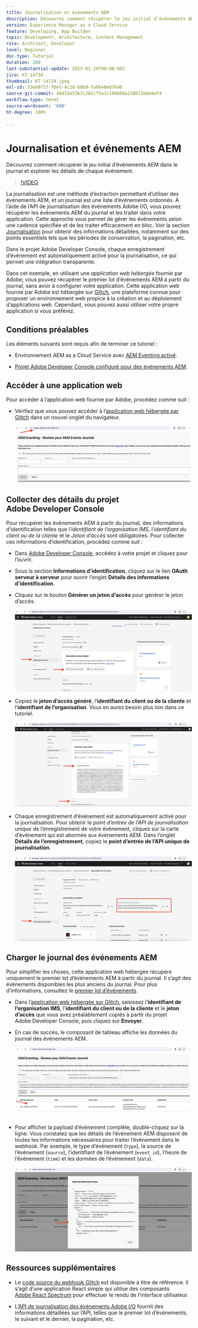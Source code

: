 ```yaml
---
title: Journalisation et événements AEM
description: Découvrez comment récupérer le jeu initial d’événements AEM dans le journal et explorer les détails de chaque événement.
version: Experience Manager as a Cloud Service
feature: Developing, App Builder
topic: Development, Architecture, Content Management
role: Architect, Developer
level: Beginner
doc-type: Tutorial
duration: 280
last-substantial-update: 2023-01-29T00:00:00Z
jira: KT-14734
thumbnail: KT-14734.jpeg
exl-id: 33eb0757-f0ed-4c2d-b8b9-fa6648e87640
source-git-commit: 48433a5367c281cf5a1c106b08a1306f1b0e8ef4
workflow-type: tm+mt
source-wordcount: '600'
ht-degree: 100%

---
```


# Journalisation et événements AEM

Découvrez comment récupérer le jeu initial d’événements AEM dans le journal et explorer les détails de chaque événement.

>[!VIDEO](https://video.tv.adobe.com/v/3427052?quality=12&learn=on)

La journalisation est une méthode d’extraction permettant d’utiliser des événements AEM, et un journal est une liste d’événements ordonnés. À l’aide de l’API de journalisation des événements Adobe I/O, vous pouvez récupérer les événements AEM du journal et les traiter dans votre application. Cette approche vous permet de gérer les événements selon une cadence spécifiée et de les traiter efficacement en bloc. Voir la section [Journalisation](https://developer.adobe.com/events/docs/guides/journaling_intro/?lang=fr) pour obtenir des informations détaillées, notamment sur des points essentiels tels que les périodes de conservation, la pagination, etc.

Dans le projet Adobe Developer Console, chaque enregistrement d’événement est automatiquement activé pour la journalisation, ce qui permet une intégration transparente.

Dans cet exemple, en utilisant une _application web hébergée_ fournie par Adobe, vous pouvez récupérer le premier lot d’événements AEM à partir du journal, sans avoir à configurer votre application. Cette application web fournie par Adobe est hébergée sur [Glitch](https://glitch.com/), une plateforme connue pour proposer un environnement web propice à la création et au déploiement d’applications web. Cependant, vous pouvez aussi utiliser votre propre application si vous préférez.

## Conditions préalables

Les éléments suivants sont requis afin de terminer ce tutoriel :

- Environnement AEM as a Cloud Service avec [AEM Eventing activé](https://developer.adobe.com/experience-cloud/experience-manager-apis/guides/events/#enable-aem-events-on-your-aem-cloud-service-environment).

- [Projet Adobe Developer Console configuré pour des événements AEM](https://developer.adobe.com/experience-cloud/experience-manager-apis/guides/events/#how-to-subscribe-to-aem-events-in-the-adobe-developer-console).

## Accéder à une application web

Pour accéder à l’application web fournie par Adobe, procédez comme suit :

- Vérifiez que vous pouvez accéder à l’[application web hébergée par Glitch](https://indigo-speckle-antler.glitch.me/) dans un nouvel onglet du navigateur.

  ![Application web hébergée sur Glitch](../assets/examples/journaling/glitch-hosted-web-application.png)

## Collecter des détails du projet Adobe Developer Console

Pour récupérer les événements AEM à partir du journal, des informations d’identification telles que l’_identifiant de l’organisation IMS_, l’_identifiant du client ou de la cliente_ et le _Jeton d’accès_ sont obligatoires. Pour collecter ces informations d’identification, procédez comme suit :

- Dans [Adobe Developer Console](https://developer.adobe.com), accédez à votre projet et cliquez pour l’ouvrir.

- Sous la section **Informations d’identification**, cliquez sur le lien **OAuth serveur à serveur** pour ouvrir l’onglet **Détails des informations d’identification**.

- Cliquez sur le bouton **Générer un jeton d’accès** pour générer le jeton d’accès.

  ![Jeton d’accès généré par le projet Adobe Developer Console](../assets/examples/journaling/adobe-developer-console-project-generate-access-token.png)

- Copiez le **jeton d’accès généré**, l’**identifiant du client ou de la cliente** et l’**identifiant de l’organisation**. Vous en aurez besoin plus loin dans ce tutoriel.

  ![Informations d’identification copiées du projet Adobe Developer Console](../assets/examples/journaling/adobe-developer-console-project-copy-credentials.png)

- Chaque enregistrement d’événement est automatiquement activé pour la journalisation. Pour obtenir le _point d’entrée de l’API de journalisation unique_ de l’enregistrement de votre événement, cliquez sur la carte d’événement qui est abonnée aux événements AEM. Dans l’onglet **Détails de l’enregistrement**, copiez le **point d’entrée de l’API unique de journalisation**.

  ![Carte des événements du projet Adobe Developer Console](../assets/examples/journaling/adobe-developer-console-project-events-card.png)

## Charger le journal des événements AEM

Pour simplifier les choses, cette application web hébergée récupère uniquement le premier lot d’événements AEM à partir du journal. Il s’agit des événements disponibles les plus anciens du journal. Pour plus d’informations, consultez le [premier lot d’événements](https://developer.adobe.com/events/docs/guides/api/journaling_api/#fetching-your-first-batch-of-events-from-the-journal).

- Dans l’[application web hébergée sur Glitch](https://indigo-speckle-antler.glitch.me/), saisissez l’**identifiant de l’organisation IMS**, l’**identifiant du client ou de la cliente** et le **jeton d’accès** que vous avez préalablement copiés à partir du projet Adobe Developer Console, puis cliquez sur **Envoyer**.

- En cas de succès, le composant de tableau affiche les données du journal des événements AEM.

  ![Données du journal des événements AEM](../assets/examples/journaling/load-journal.png)

- Pour afficher la payload d’événement complète, double-cliquez sur la ligne. Vous constatez que les détails de l’événement AEM disposent de toutes les informations nécessaires pour traiter l’événement dans le webhook. Par exemple, le type d’événement (`type`), la source de l’événement (`source`), l’identifiant de l’événement (`event_id`), l’heure de l’événement (`time`) et les données de l’événement (`data`).

  ![Achèvement de la payload d’événement AEM](../assets/examples/journaling/complete-journal-data.png)

## Ressources supplémentaires

- Le [code source du webhook Glitch](https://glitch.com/edit/#!/indigo-speckle-antler) est disponible à titre de référence. Il s’agit d’une application React simple qui utilise des composants [Adobe React Spectrum](https://react-spectrum.adobe.com/react-spectrum/index.html) pour effectuer le rendu de l’interface utilisateur.

- L’[API de journalisation des événements Adobe I/O](https://developer.adobe.com/events/docs/guides/api/journaling_api/) fournit des informations détaillées sur l’API, telles que le premier lot d’événements, le suivant et le dernier, la pagination, etc.
